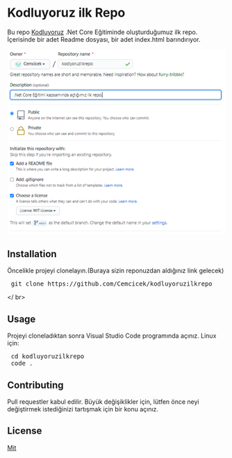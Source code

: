 # Kodluyoruz ilk Repo
Bu repo [Kodluyoruz](https://www.kodluyoruz.org/) .Net Core Eğitiminde oluşturduğumuz ilk repo. İçerisinde bir adet Readme dosyası, bir adet index.html barındırıyor.

![](github.png)

## Installation

Öncelikle projeyi clonelayın.(Buraya sizin reponuzdan aldığınız link gelecek)
<pre> git clone https://github.com/Cemcicek/kodluyoruzilkrepo</pre>
</ br>
## Usage
Projeyi cloneladıktan sonra Visual Studio Code programında açınız.
Linux için:
<pre> cd kodluyoruzilkrepo
 code .</pre>
## Contributing
Pull requestler kabul edilir. Büyük değişiklikler için, lütfen önce neyi değiştirmek istediğinizi tartışmak için bir konu açınız.
## License 

[Mit](https://choosealicense.com/licenses/mit/)


